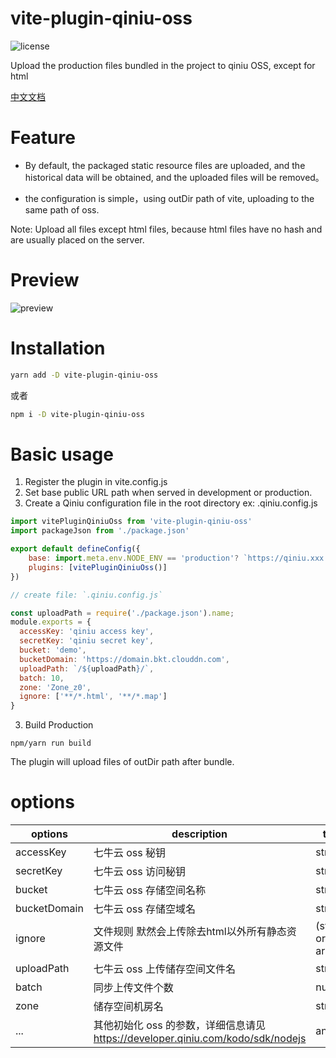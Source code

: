 vite-plugin-qiniu-oss
=======
![license](https://qiniu.other.cq-wnl.com/1672110731.png)

Upload the production files bundled in the project to qiniu OSS, except for html

[中文文档](https://github.com/th-come/vite-plugin-qiniu-oss/blob/main/README_CN.md)

# Feature

- By default, the packaged static resource files are uploaded, and the historical data will be obtained, and the uploaded files will be removed。

- the configuration is simple，using outDir path of vite, uploading to the same path of oss.

Note: Upload all files except html files, because html files have no hash and are usually placed on the server.

# Preview

![preview](https://qiniu.other.cq-wnl.com/1672107090.jpg)

# Installation

```bash
yarn add -D vite-plugin-qiniu-oss
```

或者

```bash
npm i -D vite-plugin-qiniu-oss
```

# Basic usage

1. Register the plugin in vite.config.js
2. Set base public URL path when served in development or production.
3. Create a Qiniu configuration file in the root directory ex: .qiniu.config.js

```Javascript
import vitePluginQiniuOss from 'vite-plugin-qiniu-oss'
import packageJson from './package.json'

export default defineConfig({
	base: import.meta.env.NODE_ENV == 'production'? `https://qiniu.xxx.com/${packageJson.name}/`: `./`,, 
	plugins: [vitePluginQiniuOss()]
})

// create file: `.qiniu.config.js`

const uploadPath = require('./package.json').name;
module.exports = {
  accessKey: 'qiniu access key',
  secretKey: 'qiniu secret key',
  bucket: 'demo',
  bucketDomain: 'https://domain.bkt.clouddn.com',
  uploadPath: `/${uploadPath}/`,
  batch: 10,
  zone: 'Zone_z0',
  ignore: ['**/*.html', '**/*.map']
}
```

3. Build Production

```
npm/yarn run build
```

The plugin will upload files of outDir path after bundle.

# options

| options         | description                                             | type    | default       |
|-----------------|---------------------------------------------------------|---------|---------------|
| accessKey       | 七牛云 oss 秘钥                                          | string  |               |
| secretKey       | 七牛云 oss 访问秘钥                                      | string  |               |
| bucket          | 七牛云 oss 存储空间名称                                   | string  |               |
| bucketDomain    | 七牛云 oss 存储空域名                                 	  | string  |               |
| ignore      	  | 文件规则	默然会上传除去html以外所有静态资源文件           | (string or array)  |  `'**/*.html'` |
| uploadPath      | 七牛云 oss 上传储存空间文件名								| string  |               |
| batch           | 同步上传文件个数                                 		   | number | 10         	|
| zone            | 储存空间机房名                                             | string | `'Zone_z0'`    |
| ...             | 其他初始化 oss 的参数，详细信息请见 https://developer.qiniu.com/kodo/sdk/nodejs | any | |

